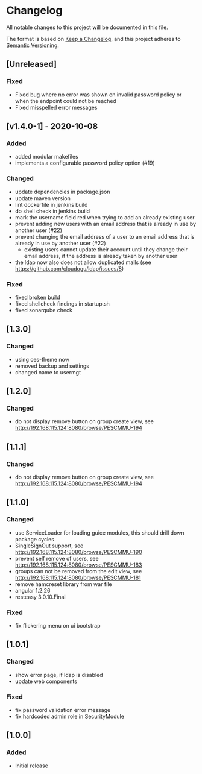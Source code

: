 # Changelog
All notable changes to this project will be documented in this file.

The format is based on [Keep a Changelog](https://keepachangelog.com/en/1.0.0/),
and this project adheres to [Semantic Versioning](https://semver.org/spec/v2.0.0.html).

## [Unreleased]
### Fixed
- Fixed bug where no error was shown on invalid password policy or when the endpoint could not be reached
- Fixed misspelled error messages

## [v1.4.0-1] - 2020-10-08
### Added
- added modular makefiles
- implements a configurable password policy option (#19)
### Changed
- update dependencies in package.json
- update maven version
- lint dockerfile in jenkins build
- do shell check in jenkins build
- mark the username field red when trying to add an already existing user
- prevent adding new users with an email address that is already in use by another user (#22)
- prevent changing the email address of a user to an email address that is already in use by another user (#22)
  - existing users cannot update their account until they change their email address, if the address is already taken by another user
- the ldap now also does not allow duplicated mails (see https://github.com/cloudogu/ldap/issues/8)
### Fixed
- fixed broken build
- fixed shellcheck findings in startup.sh
- fixed sonarqube check

## [1.3.0]
### Changed
- using ces-theme now
- removed backup and settings
- changed name to usermgt

## [1.2.0]
### Changed
- do not display remove button on group create view, see http://192.168.115.124:8080/browse/PESCMMU-194

## [1.1.1]
### Changed
- do not display remove button on group create view, see http://192.168.115.124:8080/browse/PESCMMU-194

## [1.1.0]
### Changed
- use ServiceLoader for loading guice modules, this should drill down package cycles
- SingleSignOut support, see http://192.168.115.124:8080/browse/PESCMMU-190
- prevent self remove of users, see http://192.168.115.124:8080/browse/PESCMMU-183
- groups can not be removed from the edit view, see http://192.168.115.124:8080/browse/PESCMMU-181
- remove hamcreset library from war file
- angular 1.2.26
- resteasy 3.0.10.Final

### Fixed
- fix flickering menu on ui bootstrap

## [1.0.1]
### Changed
- show error page, if ldap is disabled
- update web components

### Fixed 
- fix password validation error message
- fix hardcoded admin role in SecurityModule

## [1.0.0]
### Added
- Initial release
